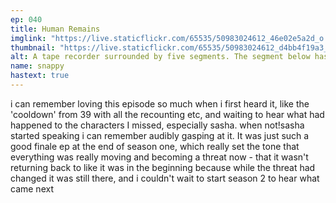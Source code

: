 ```yaml
---
ep: 040
title: Human Remains
imglink: "https://live.staticflickr.com/65535/50983024612_46e02e5a2d_o.jpg"
thumbnail: "https://live.staticflickr.com/65535/50983024612_d4bb4f19a3_q.jpg"
alt: A tape recorder surrounded by five segments. The segment below has the words 'statement of...' above many worms. Bottom right has a man with short hair and no facial features besides one enlarged eye. Top right has a man with short side parted hair and many plasters over his face. Top left has a woman with long hair, and two dot eyes and a friendly smile. Bottom left has a man with curly hair, glasses, and a single plaster on his chin.
name: snappy
hastext: true
---
```

i can remember loving this episode so much when i first heard it, like the 'cooldown' from 39 with all the recounting etc, and waiting to hear what had happened to the characters I missed, especially sasha. when not!sasha started speaking i can remember audibly gasping at it. It was just such a good finale ep at the end of season one, which really set the tone that everything was really moving and becoming a threat now - that it wasn't returning back to like it was in the beginning because while the threat had changed it was still there, and i couldn't wait to start season 2 to hear what came next